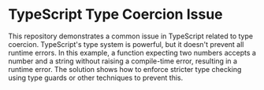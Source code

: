 # TypeScript Type Coercion Issue

This repository demonstrates a common issue in TypeScript related to type coercion.  TypeScript's type system is powerful, but it doesn't prevent all runtime errors. In this example, a function expecting two numbers accepts a number and a string without raising a compile-time error, resulting in a runtime error. The solution shows how to enforce stricter type checking using type guards or other techniques to prevent this.